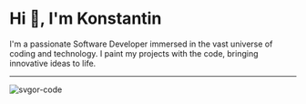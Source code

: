 <h1 align="left">Hi 👋, I'm Konstantin</h1>
<p align="left">
  I'm a passionate Software Developer immersed in the vast universe of coding
  and technology. I paint my projects with the code, bringing innovative ideas
  to life.
</p>

---

<p>
  <img
    align="center"
    src="https://github-readme-stats.vercel.app/api/top-langs?username=svgor-code&show_icons=true&locale=en&layout=compact"
    alt="svgor-code"
  />
</p>
